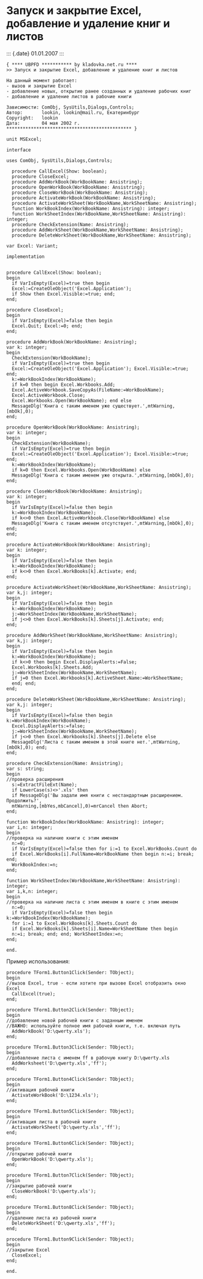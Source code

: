 Запуск и закрытие Excel, добавление и удаление книг и листов
============================================================

::: {.date}
01.01.2007
:::

    { **** UBPFD *********** by kladovka.net.ru ****
    >> Запуск и закрытие Excel, добавление и удаление книг и листов
     
    На данный момент работает:
    - вызов и закрытие Excel
    - добавление новых, открытие ранее созданных и удаление рабочих книг
    - добавление и удаление листов в рабочие книги
     
    Зависимости: ComObj, SysUtils,Dialogs,Controls;
    Автор:       lookin, lookin@mail.ru, Екатеринбург
    Copyright:   lookin
    Дата:        04 мая 2002 г.
    ********************************************** }
     
    unit MSExcel;
     
    interface
     
    uses ComObj, SysUtils,Dialogs,Controls;
     
      procedure CallExcel(Show: boolean);
      procedure CloseExcel;
      procedure AddWorkBook(WorkBookName: Ansistring);
      procedure OpenWorkBook(WorkBookName: Ansistring);
      procedure CloseWorkBook(WorkBookName: Ansistring);
      procedure ActivateWorkBook(WorkBookName: Ansistring);
      procedure ActivateWorkSheet(WorkBookName,WorkSheetName: Ansistring);
      function WorkBookIndex(WorkBookName: Ansistring): integer;
      function WorkSheetIndex(WorkBookName,WorkSheetName: Ansistring): integer;
      procedure CheckExtension(Name: Ansistring);
      procedure AddWorkSheet(WorkBookName,WorkSheetName: Ansistring);
      procedure DeleteWorkSheet(WorkBookName,WorkSheetName: Ansistring);
     
    var Excel: Variant;
     
    implementation
     
     
    procedure CallExcel(Show: boolean);
    begin
      if VarIsEmpty(Excel)=true then begin
      Excel:=CreateOleObject('Excel.Application');
      if Show then Excel.Visible:=true; end;
    end;
     
    procedure CloseExcel;
    begin
      if VarIsEmpty(Excel)=false then begin
      Excel.Quit; Excel:=0; end;
    end;
     
    procedure AddWorkBook(WorkBookName: Ansistring);
    var k: integer;
    begin
      CheckExtension(WorkBookName);
      if VarIsEmpty(Excel)=true then begin
      Excel:=CreateOleObject('Excel.Application'); Excel.Visible:=true; end;
      k:=WorkBookIndex(WorkBookName);
      if k=0 then begin Excel.Workbooks.Add;
      Excel.ActiveWorkbook.SaveCopyAs(FileName:=WorkBookName);
      Excel.ActiveWorkbook.Close;
      Excel.Workbooks.Open(WorkBookName); end else
      MessageDlg('Книга с таким именем уже существует.',mtWarning,[mbOk],0);
    end;
     
    procedure OpenWorkBook(WorkBookName: Ansistring);
    var k: integer;
    begin
      CheckExtension(WorkBookName);
      if VarIsEmpty(Excel)=true then begin
      Excel:=CreateOleObject('Excel.Application'); Excel.Visible:=true; end;
      k:=WorkBookIndex(WorkBookName);
      if k=0 then Excel.Workbooks.Open(WorkBookName) else
      MessageDlg('Книга с таким именем уже открыта.',mtWarning,[mbOk],0);
    end;
     
    procedure CloseWorkBook(WorkBookName: Ansistring);
    var k: integer;
    begin
      if VarIsEmpty(Excel)=false then begin
      k:=WorkBookIndex(WorkBookName);
      if k<>0 then Excel.ActiveWorkbook.Close(WorkBookName) else
      MessageDlg('Книга с таким именем отсутствует.',mtWarning,[mbOk],0); end;
    end;
     
    procedure ActivateWorkBook(WorkBookName: Ansistring);
    var k: integer;
    begin
      if VarIsEmpty(Excel)=false then begin
      k:=WorkBookIndex(WorkBookName);
      if k<>0 then Excel.WorkBooks[k].Activate; end;
    end;
     
    procedure ActivateWorkSheet(WorkBookName,WorkSheetName: Ansistring);
    var k,j: integer;
    begin
      if VarIsEmpty(Excel)=false then begin
      k:=WorkBookIndex(WorkBookName);
      j:=WorkSheetIndex(WorkBookName,WorkSheetName);
      if j<>0 then Excel.WorkBooks[k].Sheets[j].Activate; end;
    end;
     
    procedure AddWorkSheet(WorkBookName,WorkSheetName: Ansistring);
    var k,j: integer;
    begin
      if VarIsEmpty(Excel)=false then begin
      k:=WorkBookIndex(WorkBookName);
      if k<>0 then begin Excel.DisplayAlerts:=False;
      Excel.Workbooks[k].Sheets.Add;
      j:=WorkSheetIndex(WorkBookName,WorkSheetName);
      if j=0 then Excel.Workbooks[k].ActiveSheet.Name:=WorkSheetName;
      end; end;
    end;
     
    procedure DeleteWorkSheet(WorkBookName,WorkSheetName: Ansistring);
    var k,j: integer;
    begin
      if VarIsEmpty(Excel)=false then begin k:=WorkBookIndex(WorkBookName);
      Excel.DisplayAlerts:=false;
      j:=WorkSheetIndex(WorkBookName,WorkSheetName);
      if j<>0 then Excel.Workbooks[k].Sheets[j].Delete else
      MessageDlg('Листа с таким именем в этой книге нет.',mtWarning,[mbOk],0); end;
    end;
     
    procedure CheckExtension(Name: Ansistring);
    var s: string;
    begin
    //проверка расширения
      s:=ExtractFileExt(Name);
      if LowerCase(s)<>'.xls' then
      if MessageDlg('Вы задали имя книги с нестандартным расширением. Продолжить?',
      mtWarning,[mbYes,mbCancel],0)=mrCancel then Abort;
    end;
     
    function WorkBookIndex(WorkBookName: Ansistring): integer;
    var i,n: integer;
    begin
    //проверка на наличие книги с этим именем
      n:=0;
      if VarIsEmpty(Excel)=false then for i:=1 to Excel.WorkBooks.Count do
      if Excel.WorkBooks[i].FullName=WorkBookName then begin n:=i; break; end;
      WorkBookIndex:=n;
    end;
     
    function WorkSheetIndex(WorkBookName,WorkSheetName: Ansistring): integer;
    var i,k,n: integer;
    begin
    //проверка на наличие листа с этим именем в книге с этим именем
      n:=0;
      if VarIsEmpty(Excel)=false then begin k:=WorkBookIndex(WorkBookName);
      for i:=1 to Excel.WorkBooks[k].Sheets.Count do
      if Excel.WorkBooks[k].Sheets[i].Name=WorkSheetName then begin
      n:=i; break; end; end; WorkSheetIndex:=n;
    end;
     
    end. 

Пример использования:

    procedure TForm1.Button1Click(Sender: TObject);
    begin
    //вызов Excel, true - если хотите при вызове Excel отобразить окно Excel
      CallExcel(true);
    end;
     
    procedure TForm1.Button2Click(Sender: TObject);
    begin
    //добавление новой рабочей книги с заданным именем
    //ВАЖНО: используйте полное имя рабочей книги, т.е. включая путь
      AddWorkBook('D:\qwerty.xls');
    end;
     
    procedure TForm1.Button3Click(Sender: TObject);
    begin
    //добавление листа с именем ff в рабочую книгу D:\qwerty.xls
      AddWorksheet('D:\qwerty.xls','ff');
    end;
     
    procedure TForm1.Button4Click(Sender: TObject);
    begin
    //активация рабочей книги
      ActivateWorkBook('D:\1234.xls');
    end;
     
    procedure TForm1.Button5Click(Sender: TObject);
    begin
    //активация листа в рабочей книге
      ActivateWorkSheet('D:\qwerty.xls','ff');
    end;
     
    procedure TForm1.Button6Click(Sender: TObject);
    begin
    //открытие рабочей книги
      OpenWorkBook('D:\qwerty.xls');
    end;
     
    procedure TForm1.Button7Click(Sender: TObject);
    begin
    //закрытие рабочей книги
      CloseWorkBook('D:\qwerty.xls');
    end;
     
    procedure TForm1.Button8Click(Sender: TObject);
    begin
    //удаление листа из рабочей книги
      DeleteWorkSheet('D:\qwerty.xls','ff');
    end;
     
    procedure TForm1.Button9Click(Sender: TObject);
    begin
    //закрытие Excel
      CloseExcel;
    end;
     
    end. 
